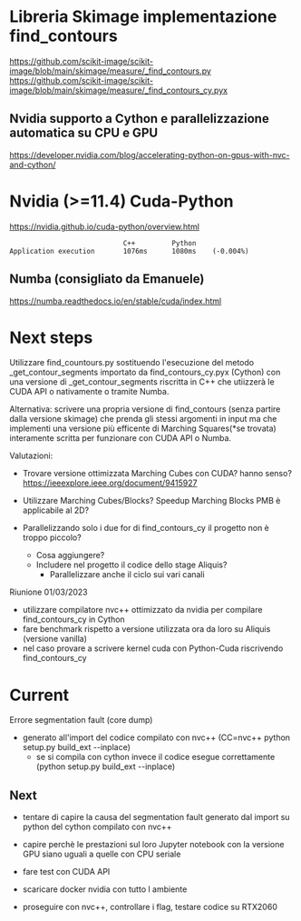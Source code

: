 
# Libreria Skimage implementazione find_contours
https://github.com/scikit-image/scikit-image/blob/main/skimage/measure/_find_contours.py
https://github.com/scikit-image/scikit-image/blob/main/skimage/measure/_find_contours_cy.pyx

## Nvidia supporto a Cython e parallelizzazione automatica su CPU e GPU 
https://developer.nvidia.com/blog/accelerating-python-on-gpus-with-nvc-and-cython/



# Nvidia (>=11.4) Cuda-Python
https://nvidia.github.io/cuda-python/overview.html
	
                                C++         Python
    Application execution       1076ms      1080ms    (-0.004%)

## Numba (consigliato da Emanuele)
https://numba.readthedocs.io/en/stable/cuda/index.html


# Next steps
Utilizzare find_countours.py sostituendo l'esecuzione del metodo 
_get_contour_segments importato da find_contours_cy.pyx (Cython)
con una versione di _get_contour_segments riscritta in C++ che 
utiizzerà le CUDA API o nativamente o tramite Numba.

Alternativa:
scrivere una propria versione di find_contours 
(senza partire dalla versione skimage) che prenda gli stessi
argomenti in input ma che implementi una versione più efficente di
Marching Squares(*se trovata) interamente scritta per
funzionare con CUDA API o Numba.

Valutazioni:
* Trovare versione ottimizzata Marching Cubes con CUDA? hanno senso?
    https://ieeexplore.ieee.org/document/9415927

* Utilizzare Marching Cubes/Blocks? 
    Speedup Marching Blocks PMB è applicabile al 2D?
    
* Parallelizzando solo i due for di find_contours_cy il progetto non è troppo piccolo?
    * Cosa aggiungere?
    * Includere nel progetto il codice dello stage Aliquis?
        * Parallelizzare anche il ciclo sui vari canali

Riunione 01/03/2023
- utilizzare compilatore nvc++ ottimizzato da nvidia per compilare find_contours_cy in Cython
- fare benchmark rispetto a versione utilizzata ora da loro su Aliquis (versione vanilla)
- nel caso provare a scrivere kernel cuda con Python-Cuda riscrivendo find_contours_cy


# Current
Errore segmentation fault (core dump)
- generato all'import del codice compilato con nvc++ (CC=nvc++ python setup.py build_ext --inplace)
	- se si compila con cython invece il codice esegue correttamente (python setup.py build_ext --inplace)

## Next
- tentare di capire la causa del segmentation fault generato dal import su python del cython compilato con nvc++
- capire perchè le prestazioni sul loro Jupyter notebook con la versione GPU siano uguali a quelle con CPU seriale
- fare test con CUDA API

- scaricare docker nvidia con tutto l ambiente
- proseguire con nvc++, controllare i flag, testare codice su RTX2060
